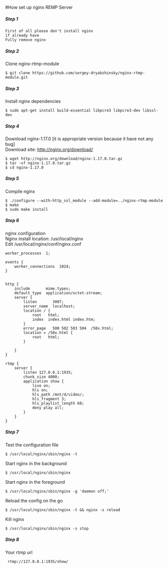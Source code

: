 #How set up nginx REMP Server
##### Step 1
```aidl
First of all please don't install nginx 
if already have
Fully remove nginx
```

##### Step 2
Clone nginx-rtmp-module
```text
$ git clone https://github.com/sergey-dryabzhinsky/nginx-rtmp-module.git
``` 
##### Step 3
Install nginx dependencies
```text
$ sudo apt-get install build-essential libpcre3 libpcre3-dev libssl-dev
``` 
##### Step 4
Download nginx-1.17.0 [it is appropriate version because it have not any bug] <br>
Download site: http://nginx.org/download/
```text
$ wget http://nginx.org/download/nginx-1.17.0.tar.gz
$ tar -xf nginx-1.17.0.tar.gz
$ cd nginx-1.17.0
``` 
##### Step 5
Compile nginx
```text
$ ./configure --with-http_ssl_module --add-module=../nginx-rtmp-module
$ make
$ sudo make install
```

##### Step 6
nginx configuration <br>
Nginx install location: /usr/local/nginx <br>
Edit /usr/local/nginx/conf/nginx.conf
```text
worker_processes  1;

events {
    worker_connections  1024;
}


http {
    include       mime.types;
    default_type  application/octet-stream; 
    server {
        listen       3007;
        server_name  localhost;
        location / {
            root   html;
            index  index.html index.htm;
        }
        error_page   500 502 503 504  /50x.html;
        location = /50x.html {
            root   html;
        }

    }
}

rtmp {
    server {
        listen 127.0.0.1:1935; 
        chunk_size 4000;
        application show {
            live on;
            hls on;
            hls_path /mnt/d/video/;
            hls_fragment 3;
            hls_playlist_length 60;
            deny play all;
        }
    }
}
```
##### Step 7
Test the configuration file
```
$ /usr/local/nginx/sbin/nginx -t
```
Start nginx in the background
```
$ /usr/local/nginx/sbin/nginx
```
Start nginx in the foreground
```text
$ /usr/local/nginx/sbin/nginx -g 'daemon off;'
```
Reload the config on the go
```
$ /usr/local/nginx/sbin/nginx -t && nginx -s reload
```
Kill nginx
```
$ /usr/local/nginx/sbin/nginx -s stop  
```
##### Step 8
Your rtmp url
```
 rtmp://127.0.0.1:1935/show/
```
